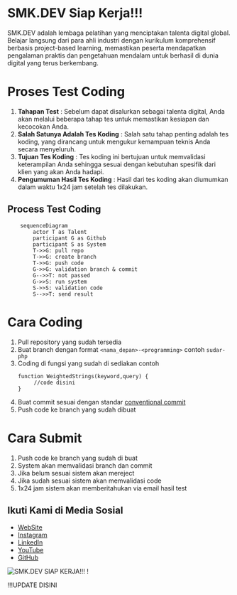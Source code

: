 # SMK.DEV Siap Kerja!!!

SMK.DEV adalah lembaga pelatihan yang menciptakan talenta digital global. Belajar langsung dari para ahli industri dengan kurikulum komprehensif berbasis project-based learning, memastikan peserta mendapatkan pengalaman praktis dan pengetahuan mendalam untuk berhasil di dunia digital yang terus berkembang.

# Proses Test Coding

1.	**Tahapan Test** : 
Sebelum dapat disalurkan sebagai talenta digital, Anda akan melalui beberapa tahap tes untuk memastikan kesiapan dan kecocokan Anda.
2.	**Salah Satunya Adalah Tes Koding** : 
Salah satu tahap penting adalah tes koding, yang dirancang untuk mengukur kemampuan teknis Anda secara menyeluruh.
3.	**Tujuan Tes Koding** : 
Tes koding ini bertujuan untuk memvalidasi keterampilan Anda sehingga sesuai dengan kebutuhan spesifik dari klien yang akan Anda hadapi.
4.	**Pengumuman Hasil Tes Koding** :
Hasil dari tes koding akan diumumkan dalam waktu 1x24 jam setelah tes dilakukan.

## Process Test Coding
```mermaid 
    sequenceDiagram
        actor T as Talent
        participant G as Github
        participant S as System
        T->>G: pull repo
        T->>G: create branch
        T->>G: push code
        G->>G: validation branch & commit
        G-->>T: not passed
        G->>S: run system
        S->>S: validation code
        S-->>T: send result
```

# Cara Coding

1. Pull repository yang sudah tersedia
2. Buat branch dengan format `<nama_depan>-<programming>` contoh `sudar-php`
3. Coding di fungsi yang sudah di sediakan contoh 
   ``` 
   function WeightedStrings(keyword,query) {
        //code disini
   } 
   ```
4. Buat commit sesuai dengan standar [conventional commit](https://www.conventionalcommits.org/en/v1.0.0/)
5. Push code ke branch yang sudah dibuat

# Cara Submit

1. Push code ke branch yang sudah di buat
2. System akan memvalidasi branch dan commit 
3. Jika belum sesuai sistem akan mereject
4. Jika sudah sesuai sistem akan memvalidasi code
5. 1x24 jam sistem akan memberitahukan via email hasil test




## Ikuti Kami di Media Sosial

- [WebSite](https://www.smk.dev/)
- [Instagram](https://www.instagram.com/smkdev.official/)
- [LinkedIn](https://www.linkedin.com/in/username)
- [YouTube](https://www.youtube.com/@smkdev)
- [GitHub](https://github.com/smkdev-id)
  
![SMK.DEV SIAP KERJA!!! !](https://smkdev.storage.googleapis.com/wp/Professional-5-Steps-SMKDEV-Build-Digital-Talent-2.png)


!!!UPDATE DISINI
